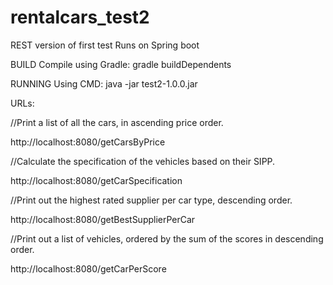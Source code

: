 # rentalcars_test2

REST version of first test
Runs on Spring boot

BUILD
Compile using Gradle: gradle buildDependents

RUNNING 
Using CMD: 
java -jar test2-1.0.0.jar

URLs:

//Print a list of all the cars, in ascending price order.

http://localhost:8080/getCarsByPrice

//Calculate the specification of the vehicles based on their SIPP.

http://localhost:8080/getCarSpecification

//Print out the highest rated supplier per car type, descending order.

http://localhost:8080/getBestSupplierPerCar

//Print out a list of vehicles, ordered by the sum of the scores in descending order.

http://localhost:8080/getCarPerScore

